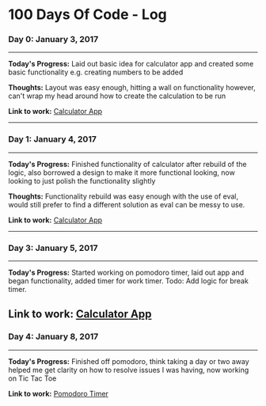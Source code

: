 # 100 Days Of Code - Log

### Day 0: January 3, 2017
---
**Today's Progress:** Laid out basic idea for calculator app and created some basic functionality e.g. creating numbers to be added

**Thoughts:** Layout was easy enough, hitting a wall on functionality however, can't wrap my head around how to create the calculation to be run

**Link to work:** [Calculator App](http://codepen.io/Hourglassdev/pen/oBNoye)

---
### Day 1: January 4, 2017
---

**Today's Progress:** Finished functionality of calculator after rebuild of the logic, also borrowed a design to make it more functional looking, now looking to just polish the functionality slightly

**Thoughts:** Functionality rebuild was easy enough with the use of eval, would still prefer to find a different solution as eval can be messy to use.

**Link to work:** [Calculator App](http://codepen.io/Hourglassdev/pen/oBNoye)

---
### Day 3: January 5, 2017
---

**Today's Progress:** Started working on pomodoro timer, laid out app and began functionality, added timer for work timer. Todo: Add logic for break timer.

**Link to work:** [Calculator App](http://codepen.io/Hourglassdev/pen/oBNoye)
---
### Day 4: January 8, 2017
---

**Today's Progress:** Finished off pomodoro, think taking a day or two away helped me get clarity on how to resolve issues I was having, now working on Tic Tac Toe

**Link to work:** [Pomodoro Timer](http://codepen.io/Hourglassdev/full/dNPqZe/)
